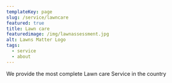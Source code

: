 ```yaml
---
templateKey: page
slug: /service/lawncare
featured: true
title: Lawn care
featuredimage: /img/lawnassessment.jpg
alt: Lawns Matter Logo
tags:
  - service
  - about
---
```

We provide the most complete Lawn care Service in the country
